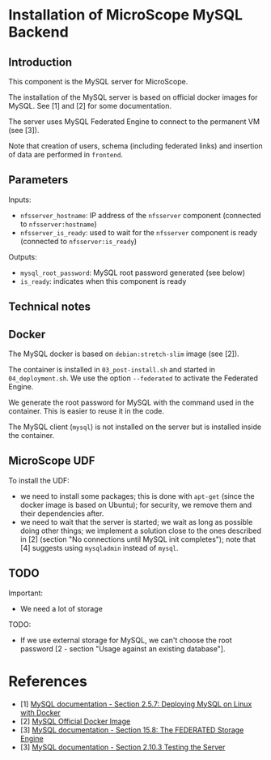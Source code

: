 # Installation of MicroScope MySQL Backend

## Introduction

This component is the MySQL server for MicroScope.

The installation of the MySQL server is based on official docker images for MySQL.
See [1] and [2] for some documentation.

The server uses MySQL Federated Engine to connect to the permanent VM (see [3]).

Note that creation of users, schema (including federated links) and insertion of data
are performed in `frontend`.

## Parameters

Inputs:
  - `nfsserver_hostname`: IP address of the `nfsserver` component (connected to `nfsserver:hostname`)
  - `nfsserver_is_ready`: used to wait for the `nfsserver` component is ready (connected to `nfsserver:is_ready`)

Outputs:
  - `mysql_root_password`: MySQL root password generated (see below)
  - `is_ready`: indicates when this component is ready

## Technical notes

## Docker

The MySQL docker is based on `debian:stretch-slim` image (see [2]).

The container is installed in `03_post-install.sh`
and started in `04_deployment.sh`.
We use the option `--federated` to activate the Federated Engine.

We generate the root password for MySQL with the command used in the container.
This is easier to reuse it in the code.

The MySQL client (`mysql`) is not installed on the server but is installed inside the container.

## MicroScope UDF

To install the UDF:
* we need to install some packages; this is done with `apt-get` (since the docker image is based on Ubuntu);
  for security, we remove them and their dependencies after.
* we need to wait that the server is started; we wait as long as possible doing other things;
  we implement a solution close to the ones described in [2] (section "No connections until MySQL init completes");
  note that [4] suggests using `mysqladmin` instead of `mysql`.

## TODO

Important:
* We need a lot of storage

TODO:
* If we use external storage for MySQL, we can't choose the root password [2 - section "Usage against an existing database"].

# References

* [1] [MySQL documentation - Section 2.5.7: Deploying MySQL on Linux with Docker](https://dev.mysql.com/doc/refman/5.7/en/linux-installation-docker.html)
* [2] [MySQL Official Docker Image](https://hub.docker.com/_/mysql/)
* [3] [MySQL documentation - Section 15.8: The FEDERATED Storage Engine](https://dev.mysql.com/doc/refman/5.7/en/federated-storage-engine.html)
* [3] [MySQL documentation - Section 2.10.3 Testing the Server](https://dev.mysql.com/doc/refman/5.7/en/testing-server.html)

